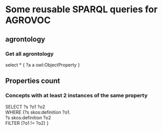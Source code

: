 # Some reusable SPARQL queries for AGROVOC

## agrontology 

### Get all agrontology

select * { ?a a owl:ObjectProperty  } 

## Properties count

### Concepts with at least 2 instances of the same property

SELECT ?s ?o1 ?o2  
WHERE {?s skos:definition ?o1.  
       ?s skos:definition ?o2  
      FILTER (?o1 != ?o2) } 
      
      
